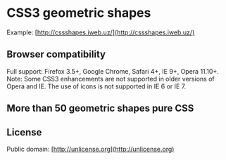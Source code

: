 # CSS3 geometric shapes #

Example: [http://cssshapes.iweb.uz/](http://cssshapes.iweb.uz/)

## Browser compatibility ##

Full support: Firefox 3.5+, Google Chrome, Safari 4+, IE 9+, Opera 11.10+.
Note: Some CSS3 enhancements are not supported in older versions of Opera and IE. The use of icons is not supported in IE 6 or IE 7.

## More than 50 geometric shapes pure CSS ##
## License ##

Public domain: [http://unlicense.org](http://unlicense.org)